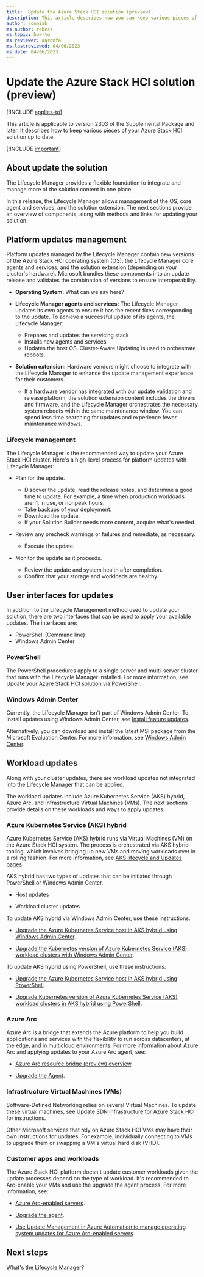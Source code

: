 ```yaml
---
title:  Update the Azure Stack HCI solution (preview).
description: This article describes how you can keep various pieces of your Azure Stack HCI solution up to date.
author: ronmiab
ms.author: robess
ms.topic: how-to
ms.reviewer: aaronfa
ms.lastreviewed: 04/06/2023
ms.date: 04/06/2023
---
```


# Update the Azure Stack HCI solution (preview)

[!INCLUDE [applies-to](../../includes/hci-applies-to-supplemental-package.md)]

This article is applicable to version 2303 of the Supplemental Package and later. It describes how to keep various pieces of your Azure Stack HCI solution up to date.

[!INCLUDE [important](../../includes/hci-preview.md)]

## About update the solution

The Lifecycle Manager provides a flexible foundation to integrate and manage more of the solution content in one place.

In this release, the Lifecycle Manager allows management of the OS, core agent and services, and the solution extension. The next sections provide an overview of components, along with methods and links for updating your solution.  

## Platform updates management

Platform updates managed by the Lifecycle Manager contain new versions of the Azure Stack HCI operating system (OS), the Lifecycle Manager core agents and services, and the solution extension (depending on your cluster's hardware). Microsoft bundles these components into an update release and validates the combination of versions to ensure interoperability.

- **Operating System:** What can we say here?

- **Lifecycle Manager agents and services:** The Lifecycle Manager updates its own agents to ensure it has the recent fixes corresponding to the update. To achieve a successful update of its agents, the Lifecycle Manager:

  - Prepares and updates the servicing stack
  - Installs new agents and services
  - Updates the host OS. Cluster-Aware Updating is used to orchestrate reboots.

- **Solution extension:** Hardware vendors might choose to integrate with the Lifecycle Manager to enhance the update management experience for their customers.

  - If a hardware vendor has integrated with our update validation and release platform, the solution extension content includes the drivers and firmware, and the Lifecycle Manager orchestrates the necessary system reboots within the same maintenance window. You can spend less time searching for updates and experience fewer maintenance windows.

### Lifecycle management

The Lifecycle Manager is the recommended way to update your Azure Stack HCI cluster. Here's a high-level process for platform updates with Lifecycle Manager:

- Plan for the update.
  - Discover the update, read the release notes, and determine a good time to update. For example, a time when production workloads aren't in use, or nonpeak hours.
  - Take backups of your deployment.
  - Download the update.
  - If your Solution Builder needs more content, acquire what's needed.

- Review any precheck warnings or failures and remediate, as necessary.
  - Execute the update.

- Monitor the update as it proceeds.
  - Review the update and system health after completion.
  - Confirm that your storage and workloads are healthy.

## User interfaces for updates

In addition to the Lifecycle Management method used to update your solution, there are two interfaces that can be used to apply your available updates. The interfaces are:

- PowerShell (Command line)
- Windows Admin Center

### PowerShell

The PowerShell procedures apply to a single server and multi-server cluster that runs with the Lifecycle Manager installed. For more information, see [Update your Azure Stack HCI solution via PowerShell](update-via-powershell.md).

### Windows Admin Center

Currently, the Lifecycle Manager isn't part of Windows Admin Center. To install updates using Windows Admin Center, see [Install feature updates](../manage/install-preview-version.md).

Alternatively, you can download and install the latest MSI package from the Microsoft Evaluation Center. For more information, see [Windows Admin Center](/windows-server/manage/windows-admin-center/overview).  

## Workload updates

Along with your cluster updates, there are workload updates not integrated into the Lifecycle Manager that can be applied.

The workload updates include Azure Kubernetes Service (AKS) hybrid, Azure Arc, and Infrastructure Virtual Machines (VMs). The next sections provide details on these workloads and ways to apply updates.

### Azure Kubernetes Service (AKS) hybrid

Azure Kubernetes Service (AKS) hybrid runs via Virtual Machines (VM) on the Azure Stack HCI system. The process is orchestrated via AKS hybrid tooling, which involves bringing up new VMs and moving workloads over in a rolling fashion. For more information, see [AKS lifecycle and Updates pages](lifecycle-management-placeholder.md).

AKS hybrid has two types of updates that can be initiated through PowerShell or Windows Admin Center.

- Host updates

- Workload cluster updates

To update AKS hybrid via Windows Admin Center, use these instructions:

- [Upgrade the Azure Kubernetes Service host in AKS hybrid using Windows Admin Center](/azure/aks/hybrid/update-akshci-host-windows-admin-center).  

- [Upgrade the Kubernetes version of Azure Kubernetes Service (AKS) workload clusters with Windows Admin Center](/azure/aks/hybrid/upgrade-kubernetes).

To update AKS hybrid using PowerShell, use these instructions:

- [Upgrade the Azure Kubernetes Service host in AKS hybrid using PowerShell](/azure/aks/hybrid/update-akshci-host-powershell).

- [Upgrade Kubernetes version of Azure Kubernetes Service (AKS) workload clusters in AKS hybrid using PowerShell](/azure/aks/hybrid/upgrade).

### Azure Arc

Azure Arc is a bridge that extends the Azure platform to help you build applications and services with the flexibility to run across datacenters, at the edge, and in multicloud environments. For more information about Azure Arc and applying updates to your Azure Arc agent, see:

- [Azure Arc resource bridge (preview) overview](/azure/azure-arc/resource-bridge/overview).

- [Upgrade the Agent](/azure/azure-arc/servers/manage-agent#upgrade-the-agent).

### Infrastructure Virtual Machines (VMs)

Software-Defined Networking relies on several Virtual Machines. To update these virtual machines, see [Update SDN infrastructure for Azure Stack HCI](../manage/update-sdn.md) for instructions.

Other Microsoft services that rely on Azure Stack HCI VMs may have their own instructions for updates. For example, individually connecting to VMs to upgrade them or swapping a VM's virtual hard disk (VHD).

### Customer apps and workloads

The Azure Stack HCI platform doesn't update customer workloads given the update processes depend on the type of workload. It's recommended to Arc-enable your VMs and use the upgrade the agent process. For more information, see:

- [Azure Arc-enabled servers](/azure/azure-arc/servers/overview).

- [Upgrade the agent](/azure/azure-arc/servers/manage-agent#upgrade-the-agent).

- [Use Update Management in Azure Automation to manage operating system updates for Azure Arc-enabled servers](/azure/cloud-adoption-framework/manage/hybrid/server/best-practices/arc-update-management).

## Next steps

[What's the Lifecycle Manager](whats-the-lifecycle-manager.md)?
